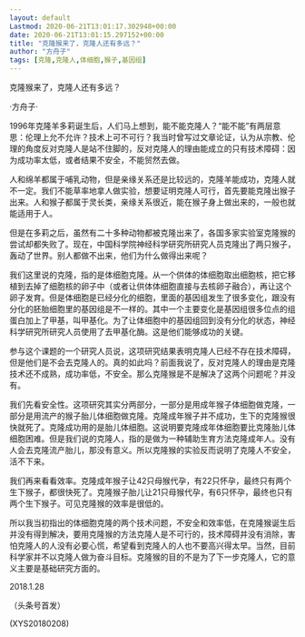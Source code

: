 ```yaml
---
layout: default
Lastmod: 2020-06-21T13:01:17.302948+00:00
date: 2020-06-21T13:01:15.297152+00:00
title: "克隆猴来了，克隆人还有多远？"
author: "方舟子"
tags: [克隆,克隆人,体细胞,猴子,基因组]
---
```


克隆猴来了，克隆人还有多远？

·方舟子·

1996年克隆羊多莉诞生后，人们马上想到，能不能克隆人？“能不能”有两层意思：伦理上允不允许？技术上可不可行？我当时曾写过文章论证，认为从宗教、伦理的角度反对克隆人是站不住脚的，反对克隆人的理由能成立的只有技术障碍：因为成功率太低，或者结果不安全，不能贸然去做。

人和绵羊都属于哺乳动物，但是亲缘关系还是比较远的，克隆羊能成功，克隆人就不一定。我们不能草率地拿人做实验，想要证明克隆人可行，首先要能克隆出猴子出来。人和猴子都属于灵长类，亲缘关系很近，能在猴子身上做出来的，一般也就能适用于人。

但是在多莉之后，虽然有二十多种动物都被克隆出来了，各国多家实验室克隆猴的尝试却都失败了。现在，中国科学院神经科学研究所研究人员克隆出了两只猴子，轰动了世界。别人都做不出来，他们为什么做得出来呢？

我们这里说的克隆，指的是体细胞克隆。从一个供体的体细胞取出细胞核，把它移植到去掉了细胞核的卵子中（或者让供体体细胞直接与去核卵子融合），再让这个卵子发育。但是体细胞是已经分化的细胞，里面的基因组发生了很多变化，跟没有分化的胚胎细胞里的基因组是不一样的。其中一个主要变化是基因组很多位点的组蛋白加上了甲基，叫甲基化。为了让体细胞中的基因组回到没有分化的状态，神经科学研究所研究人员使用了去甲基化酶。这是他们能够成功的关键。

参与这个课题的一个研究人员说，这项研究结果表明克隆人已经不存在技术障碍，但是他们是不会去克隆人的。真的如此吗？前面我说了，反对克隆人的理由是克隆技术还不成熟，成功率低，不安全。那么克隆猴是不是解决了这两个问题呢？并没有。

我们先看安全性。这项研究其实分两部分，一部分是用成年猴子体细胞做克隆，一部分是用流产的猴子胎儿体细胞做克隆。克隆成年猴子并不成功，生下的克隆猴很快就死了。克隆成功用的是胎儿体细胞。这说明要克隆成年体细胞要比克隆胎儿体细胞困难。但是我们说的克隆人，指的是做为一种辅助生育方法克隆成年人。没有人会去克隆流产胎儿，那没有意义。所以克隆猴的实验反而说明了克隆人不安全，活不下来。

我们再来看看效率。克隆成年猴子让42只母猴代孕，有22只怀孕，最终只有两个生下猴子，都很快死了。克隆猴子胎儿让21只母猴代孕，有6只怀孕，最终也只有两个生下猴子。可见克隆猴的效率是很低的。

所以我当初指出的体细胞克隆的两个技术问题，不安全和效率低，在克隆猴诞生后并没有得到解决，要用克隆猴的方法克隆人是不可行的，技术障碍并没有消除，害怕克隆人的人没有必要心慌，希望看到克隆人的人也不要高兴得太早。当然，目前科学家并不以克隆人做为奋斗目标。克隆猴的目的不是为了下一步克隆人，它的意义主要是基础研究方面的。

2018.1.28

（头条号首发）

(XYS20180208)

